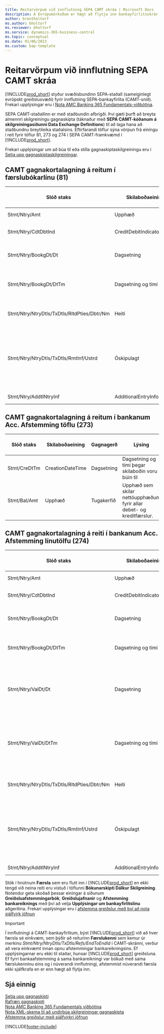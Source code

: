 ```yaml
---
title: Reitarvörpum við innflutning SEPA CAMT skráa | Microsoft Docs
description: Á Evrópumörkuðum er hægt að flytja inn bankayfirlitsskrár með svæðisbundnum SEPA stöðlum (sameiginlegt evrópskt greiðslusvæði).
author: brentholtorf
ms.author: bholtorf
ms.reviewer: bholtorf
ms.service: dynamics-365-business-central
ms.topic: conceptual
ms.date: 01/06/2023
ms.custom: bap-template
---
```

# <a name="field-mapping-when-importing-sepa-camt-files"></a>Reitarvörpum við innflutning SEPA CAMT skráa

[!INCLUDE[prod_short](includes/prod_short.md)] styður svæðisbundinn SEPA-staðall (sameiginlegt evrópskt greiðslusvæði) fyrir innflutning SEPA-bankayfirlita (CAMT-snið). Frekari upplýsingar eru í [Nota AMC Banking 365 Fundamentals-viðbótina](ui-extensions-amc-banking.md).  

 SEPA CAMT-staðallinn er með staðbundin afbrigði. Því gæti þurft að breyta almennri skilgreiningu gagnaskipta (táknaður með **SEPA CAMT-kóðanum**  **á skilgreiningasíðunni Data Exchange Definitions**) til að laga hana að staðbundnu breytileika staðalsins. Eftirfarandi töflur sýna vörpun frá einingu í reit fyrir töflur 81, 273 og 274 í SEPA CAMT-framkvæmd í [!INCLUDE[prod_short](includes/prod_short.md)].  

 Frekari upplýsingar um að búa til eða stilla gagnaskiptaskilgreiningu eru í [Setja upp gagnaskiptaskilgreiningar](across-how-to-set-up-data-exchange-definitions.md).  

## <a name="camt-data-mapping-to-fields-in-the-general-journal-table-81"></a>CAMT gagnakortalagning á reitum í færslubókarlínu (81)

|Slóð staks|Skilaboðaeining|Gagnagerð|Lýsing|Auðkenni neikvæðs formerkis|Nr. reits|Heiti reits|  
|------------------|---------------------|---------------|-----------------|-------------------------------|---------------|----------------|  
|Stmt/Ntry/Amt|Upphæð|Tugakerfið|Peningaupphæð reiðufésfærslunnar.||13|Upphæð|  
|Stmt/Ntry/CdtDbtInd|CreditDebitIndicator|Texti|Sýnir hvort færsla er kredit-eða debet færslu|DBIT|13|Upphæð|  
|Stmt/Ntry/BookgDt/Dt|Dagsetning|Dagsetning|Dagsetning þegar færsla er bókuð á reikning á bókum reikningsstofnunar||5|Bókunardags.|  
|Stmt/Ntry/BookgDt/DtTm|Dagsetning og tími|Dagsetning og tími|Dagsetning og tími þegar færsla er bókuð á reikning á bókum reikningsstofnunar||5|Bókunardags.|  
|Stmt/Ntry/NtryDtls/TxDtls/RltdPties/Dbtr/Nm|Heiti|Texti|Nafn aðilans sem skuldar lánveitanda (til þrautavara) tiltekna fjárhæð.||1221|Upplýsingar um greiðanda|  
|Stmt/Ntry/NtryDtls/TxDtls/RmtInf/Ustrd|Óskipulagt|Texti|Upplýsingarnar til að gera samsvörun / afstemmingu á færslu með þeim vörum sem greiðsla er ætlað að stemma af, svo sem viðskiptareikningar í reikningskröfukerfi í ómótaðan formi||8|Lýsing|  
|Stmt/Ntry/AddtlNtryInf|AdditionalEntryInformation|Texti|Viðbótarupplýsingar um færslu||1222|Færsluupplýsingar|  

## <a name="camt-data-mapping-to-fields-in-the-bank-acc-reconciliation-table-273"></a>CAMT gagnakortalagning á reitum í bankanum Acc. Afstemming töflu (273)

|Slóð staks|Skilaboðaeining|Gagnagerð|Lýsing|Auðkenni neikvæðs formerkis|Nr. reits|Heiti reits|  
|------------------|---------------------|---------------|-----------------|-------------------------------|---------------|----------------|  
|Stmt/CreDtTm|CreationDateTime|Dagsetning|Dagsetning og tími þegar skilaboðin voru búin til||3|Dags. yfirlits|  
|Stmt/Bal/Amt|Upphæð|Tugakerfið|Upphæð sem skilar nettóupphæðum fyrir allar debet- og kreditfærslur.||4|Lokastaða yfirlits|  

## <a name="camt-data-mapping-to-fields-in-the-bank-acc-reconciliation-line-table-274"></a>CAMT gagnakortalagning á reiti í bankanum Acc. Afstemming línutölfu (274)

|Slóð staks|Skilaboðaeining|Gagnagerð|Lýsing|Auðkenni neikvæðs formerkis|Nr. reits|Heiti reits|  
|------------------|---------------------|---------------|-----------------|-------------------------------|---------------|----------------|  
|Stmt/Ntry/Amt|Upphæð|Tugakerfið|Peningaupphæð reiðufésfærslunnar.||7|Upphæð yfirlits|  
|Stmt/Ntry/CdtDbtInd|CreditDebitIndicator|Texti|Sýnir hvort færsla er kredit-eða debet færslu|DBIT|7|Upphæð yfirlits|  
|Stmt/Ntry/BookgDt/Dt|Dagsetning|Dagsetning|Dagsetning þegar færsla er bókuð á reikning á bókum reikningsstofnunar||5|Dags. færslu|  
|Stmt/Ntry/BookgDt/DtTm|Dagsetning og tími|Dagsetning og tími|Dagsetning og tími þegar færsla er bókuð á reikning á bókum reikningsstofnunar||5|Dags. færslu|  
|Stmt/Ntry/ValDt/Dt|Dagsetning|Dagsetning|Dagsetning þegar eignir verða í boði til reikningseiganda við kreditfærslu, eða hætta að vera til staðar til reikningseiganda við debetfærslu||12|Gildisdagur|  
|Stmt/Ntry/ValDt/DtTm|Dagsetning og tími|Dagsetning og tími|Dagsetning og tími þegar eignir verða í boði til reikningseiganda við kreditfærslu, eða hætta að vera til staðar til reikningseiganda við debetfærslu||12|Gildisdagur|  
|Stmt/Ntry/NtryDtls/TxDtls/RltdPties/Dbtr/Nm|Heiti|Texti|Nafn aðilans sem skuldar lánveitanda (til þrautavara) tiltekna fjárhæð.||15|Upplýsingar um greiðanda|  
|Stmt/Ntry/NtryDtls/TxDtls/RmtInf/Ustrd|Óskipulagt|Texti|Upplýsingarnar til að gera samsvörun / afstemmingu á færslu með þeim vörum sem greiðsla er ætlað að stemma af, svo sem viðskiptareikningar í reikningskröfukerfi í ómótaðan formi||6|Lýsing|  
|Stmt/Ntry/AddtlNtryInf|AdditionalEntryInformation|Texti|Viðbótarupplýsingar um færslu||16|Færsluupplýsingar|  

 Stök í hnútnum **Færsla** sem eru flutt inn í [!INCLUDE[prod_short](includes/prod_short.md)] en ekki tengd við neina reiti eru vistuð í töflunni **Bókunarskipti Dálkur Skilgreining**. Notendur geta skoðað þessar einingar á síðunum **Greiðsluafstemmingarbók**, **Greiðslujafnanir** og **Afstemming bankareiknings** með því að velja **Upplýsingar um bankayfirlitslínu** aðgerðina. Frekari upplýsingar eru í [afstemma greiðslur með því að nota sjálfvirk jöfnun](receivables-how-reconcile-payments-auto-application.md)

> [!IMPORTANT]
> Í innflutningi á CAMT-bankayfirlitum, býst [!INCLUDE[prod_short](includes/prod_short.md)] við að hver færsla sé einkvæm, sem þýðir að reiturinn **Færslukenni** sem kemur úr merkinu *Stmt/Ntry/NtryDtls/TxDtls/Refs/EndToEndId* í CAMT-skránni, verður að vera einkvæmt innan opnu afstemmingar bankareikningsins. Ef upplýsingarnar eru ekki til staðar, hunsar [!INCLUDE[prod_short](includes/prod_short.md)] greiðsluna. Ef fyrri bankaafstemming á sama bankareikningi var bókuð með sama færslukenninu eins og í núverandi innflutningi, afstemmist núverandi færsla ekki sjálfkrafa en er enn hægt að flytja inn.

## <a name="see-also"></a>Sjá einnig

[Setja upp gagnaskipti](across-set-up-data-exchange.md)  
[Rafræn gagnaskipti](across-data-exchange.md)  
[Nota AMC Banking 365 Fundamentals viðbótina](ui-extensions-amc-banking.md)  
[Nota XML-skema til að undirbúa skilgreiningar gagnaskipta](across-how-to-use-xml-schemas-to-prepare-data-exchange-definitions.md)  
[Afstemma greiðslur með sjálfvirkri jöfnun](receivables-how-reconcile-payments-auto-application.md)  


[!INCLUDE[footer-include](includes/footer-banner.md)]
